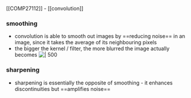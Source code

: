 [[COMP27112]] - [[convolution]]

### smoothing
- convolution is able to smooth out images by ==reducing noise== in an image, since it takes the average of its neighbouring pixels
- the bigger the kernel / filter, the more blurred the image actually becomes
![ | 500](https://i.imgur.com/VozvdyX.png)

### sharpening
- sharpening is essentially the opposite of smoothing - it enhances discontinuities but ==amplifies noise==

